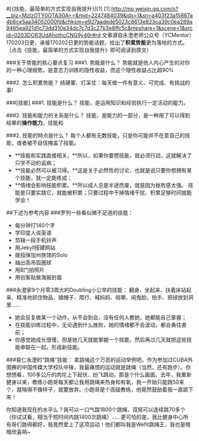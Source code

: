 #[《技能，最简单的方式实现自我提升》][1]
[1]:http://mp.weixin.qq.com/s?__biz=MzIzOTY0OTA3OA==&mid=2247484039&idx=1&sn=a403f23a15867a4b8ce5aa34052000fd&chksm=e927aadede5023c8613e823ca39c0ea289a9465ea921d1c73dd310e34dc7c7d3c27b3e8ffc5c&mpshare=1&scene=1&srcid=0203DOR3UdAhothcCNG9y46r#rd
文章源自永澄老师公众号（YCMentor）170203日更，承接170202日更的势能话题，给出了**积累势能**更为落地的方式。（点击《技能，最简单的方式实现自我提升》即可阅读到原文）

###关于势能的核心要点复习
###1. 势能是什么？
势能就是他人内心产生的对你的一种心理弱势。是意志力训练的隐性收益，而这个隐性收益占比超90%

###2. 怎么积累势能？
结硬寨、打呆仗：每天做一件有意义、可完成、有挑战的事!

###[技能]
###1. 技能是什么？
技能，是运用知识和经验执行一定活动的能力。

###2. 技能和能力的关系是什么？
技能，是能力的一部分，是一种用了可以得到结果的**操作能力**。技能和

###2. 技能的特点是什么？
每个人都有无数技能，只是你可能并不在意自己的技能，或者被不自信掩盖了技能。

 - **技能和实践直接相关。**所以，如果你要攒技能，就必须行动，这就解决了只学不动的诟病；
 - **技能必然可以被习得。**这是关于必然性的讨论，也就是说只要你想拥有某个技能，就一定能练成；
 - **情绪会影响技能积累。**所以成人总是半途而废，就是因为挫败感太强。
技能是只要实践它，就能被积累；只要过程中干掉情绪干扰、积累足够时间就能学会！

##下述为参考内容
###罗列一些看似微不足道的技能：
 - 每分钟打140个字
 - 学印度人说英语
 - 剪辑一段手机铃声
 -  用Jekyll搭建网站
 - 拨指弹加州旅馆的Solo
 - 抽出高吊弧圈球
 - 用B门拍照片
 - 用创客贴做海报封面


###永澄家9个月零3周大的Doubling小公举的技能：
翻身、坐起来、扶着床站起来、精准地抓住物品、摘帽子、爬行、喊妈妈、咀嚼、闹鬼脸、拍手、把球放到洞里……
 - 她会反复做某一个动作，从不会到会，没有任何人教她，她都能自己掌握；
 - 在技能训练过程中，无论遇到什么挫败，她的情绪都不会波动，都会勇往直前；
 - 你感觉她成长很慢，但是她几天就能掌握一个技能，然后再过几天就把这些技能串联在一起，形成新技能。

###易仁永澄的“跳绳”技能：
拿跳绳这个万恶的运动举例吧。作为参加过CUBA外围赛的中国传媒大学校队中锋，我最痛恨的运动就是跳绳（当然，还有跑步）。你想想看，100多公斤的肉坨上下起伏、纷飞跳动，那是个什么画面。去年，我重新健身以来，教练小跑哥每天都让我用跳绳来热身和有氧，我一开始只能跳50来个，就喘得不像样子，就要放弃。小跑哥是个高级教练，他竟然鼓励着我一直跳下来！

你知道我现在的水平么？我可以一口气跳1800个跳绳，双摇可以连续跳70多个（你试试看，相当于短时间内跳1400次跳绳）……更可怕的是，我比健身中心所有哥们跳得都好，我竟然爱上了这项运动！他们都叫我是Wefit跳绳王，我也是暗暗欣喜呐~
